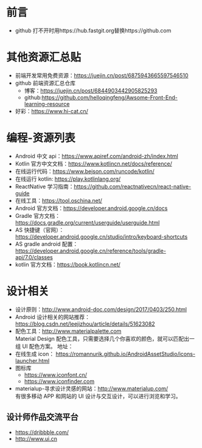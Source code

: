 # 前言

- github 打不开时用https://hub.fastgit.org替换https://github.com

# 其他资源汇总贴

- 前端开发常用免费资源：https://juejin.cn/post/6875943665597546510
- github 前端资源汇总仓库
  - 博客：https://juejin.cn/post/6844903442905825293
  - github:https://github.com/helloqingfeng/Awsome-Front-End-learning-resource
- 好彩：https://www.hi-cat.cn/

# 编程-资源列表

- Android 中文 api：https://www.apiref.com/android-zh/index.html
- Kotlin 官方中文文档：https://www.kotlincn.net/docs/reference/
- 在线运行代码：https://www.bejson.com/runcode/kotlin/
- 在线运行 kotlin: https://play.kotlinlang.org/
- ReactNative 学习指南：https://github.com/reactnativecn/react-native-guide
- 在线工具：https://tool.oschina.net/
- Android 官方文档：https://developer.android.google.cn/docs
- Gradle 官方文档：https://docs.gradle.org/current/userguide/userguide.html
- AS 快捷键（官网）：https://developer.android.google.cn/studio/intro/keyboard-shortcuts
- AS gradle android 配置：https://developer.android.google.cn/reference/tools/gradle-api/7.0/classes
- kotlin 官方文档：https://book.kotlincn.net/

# 设计相关

- 设计原则：http://www.android-doc.com/design/2017/0403/250.html
- Android 设计相关的网站推荐：https://blog.csdn.net/leejizhou/article/details/51623082
- 配色工具：http://www.materialpalette.com  
  Material Design 配色工具，只需要选择几个你喜欢的颜色，就可以匹配出一组 UI 配色方案。
  地址：
- 在线生成 icon： https://romannurik.github.io/AndroidAssetStudio/icons-launcher.html
- 图标库
  - https://www.iconfont.cn/
  - https://www.iconfinder.com
- materialup-寻求设计灵感的网站：http://www.materialup.com/  
  有很多移动 APP 和网站的 UI 设计与交互设计，可以进行浏览和学习。

## 设计师作品交流平台

- https://dribbble.com/
- http://www.ui.cn
